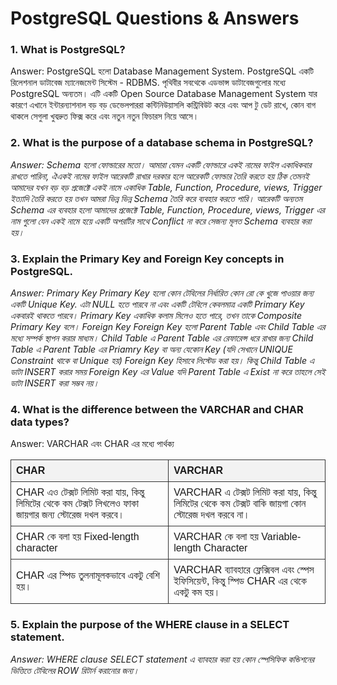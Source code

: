 # PostgreSQL Questions & Answers

### 1. What is PostgreSQL?

Answer: PostgreSQL হলো Database Management System. PostgreSQL একটি রিলেশনাল ডাটাবেজ ম্যানেজমেন্ট সিস্টেম - RDBMS. পৃথিবীর সবথেকে এডভান্স ডাটাবেজগুলোর মধ্যে PostgreSQL অন্যতম। এটি একটি Open Source Database Management System যার কারণে এখানে ইন্টারন্যাশনাল বড় বড় ডেভেলপাররা কন্টিনিউয়াসলি কন্ট্রিবিউট করে এবং আপ টু ডেট রাখে, কোন বাগ থাকলে সেগুলা খুবদ্রুত ফিক্স করে এবং নতুন নতুন ফিচারস নিয়ে আসে।

### 2. What is the purpose of a database schema in PostgreSQL? <br>

<i>Answer: Schema হলো ফোল্ডারের মতো। আমারা যেমন একটি ফোল্ডারে একই নামের ফাইল একাধিকবার রাখতে পারিনা, ঐএকই নামের ফাইল আরেকটি রাখার দরকার হলে আরেকটি ফোল্ডার তৈরি করতে হয় ঠিক তেমনই আমাদের যখন বড় বড় প্রজেক্টে একই নামে একাধিক Table, Function, Procedure, views, Trigger ইত্যাদি তৈরি করতে হয় তখন আমরা ভিন্ন ভিন্ন Schema তৈরি করে ব্যবহার করতে পারি। আরেকটি অন্যতম Schema এর ব্যবহার হলো আমাদের প্রজেক্টে Table, Function, Procedure, views, Trigger এর নাম গুলো যেন একই নামে হয়ে একটি অপরটির সাথে Conflict না করে সেজন্য মূলত Schema ব্যবহার করা হয়।</i>

### 3. Explain the Primary Key and Foreign Key concepts in PostgreSQL. <br>

<i>Answer: Primary Key
Primary Key হলো কোন টেবিলের নির্ধারিত কোন রো কে খুজে পাওয়ার জন্য একটি Unique Key. এটা NULL হতে পারবে না এবং একটি টেবিলে কেবলমাত্র একটি Primary Key একবারই থাকতে পারবে। Primary Key একাধিক কলাম মিলেও হতে পারে, তখন তাকে Composite Primary Key বলে।
Foreign Key
Foreign Key হলো Parent Table এবং Child Table এর মধ্যে সম্পর্ক স্থাপন করার মাধ্যম। Child Table এ Parent Table এর রেফারেন্স ধরে রাখার জন্য Child Table এ Parent Table এর Priamry Key বা অন্য যেকোন Key (যদি সেখানে UNIQUE Constraint থাকে বা Unique হয়) Foreign Key হিসাবে লিস্টেড করা হয়। কিন্তু Child Table এ ডাটা INSERT করার সময় Foreign Key এর Value যদি Parent Table এ Exist না করে তাহলে সেই ডাটা INSERT করা সম্ভব নয়।</i>

### 4. What is the difference between the VARCHAR and CHAR data types?<br>

Answer: VARCHAR এবং CHAR এর মধ্যে পার্থক্য

<table style="border-collapse: collapse; width: 100%; font-family: Arial, sans-serif;">
  <thead>
    <tr style="background-color: #f2f2f2;">
      <th style="border: 1px solid #333; padding: 8px; text-align: left;">CHAR</th>
      <th style="border: 1px solid #333; padding: 8px; text-align: left;">VARCHAR</th>
    </tr>
  </thead>
  <tbody>
    <tr>
      <td style="border: 1px solid #333; padding: 8px;">
        CHAR এও টেক্সট লিমিট করা যায়, কিন্তু লিমিটের থেকে কম টেক্সট লিখলেও ফাকা জায়গার জন্য স্টোরেজ দখল করবে।
      </td>
      <td style="border: 1px solid #333; padding: 8px;">
        VARCHAR এ টেক্সট লিমিট করা যায়, কিন্তু লিমিটের থেকে কম টেক্সট বাকি জায়গা কোন স্টোরেজ দখল করবে না।
      </td>
    </tr>
    <tr>
      <td style="border: 1px solid #333; padding: 8px;">
        CHAR কে বলা হয় Fixed-length character
      </td>
      <td style="border: 1px solid #333; padding: 8px;">
        VARCHAR কে বলা হয় Variable-length Character
      </td>
    </tr>
    <tr>
      <td style="border: 1px solid #333; padding: 8px;">
        CHAR এর স্পিড তুলনামূলকভাবে একটু বেশি হয়।
      </td>
      <td style="border: 1px solid #333; padding: 8px;">
        VARCHAR ব্যাবহারে ফ্লেক্সিবল এবং স্পেস ইফিসিয়েন্ট, কিন্তু স্পিড CHAR এর থেকে একটু কম হয়।
      </td>
    </tr>
  </tbody>
</table>

### 5. Explain the purpose of the WHERE clause in a SELECT statement. <br>

<i>Answer: WHERE clause SELECT statement এ ব্যাবহার করা হয় কোন স্পেসিফিক কন্ডিশনের ভিত্তিতে টেবিলের ROW রিটার্ন করানোর জন্য।</i>
